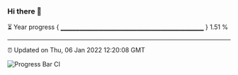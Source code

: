 ### Hi there 👋

⏳ Year progress { ▁▁▁▁▁▁▁▁▁▁▁▁▁▁▁▁▁▁▁▁▁▁▁▁▁▁▁▁▁▁ } 1.51 %

---

⏰ Updated on Thu, 06 Jan 2022 12:20:08 GMT

![Progress Bar CI](https://github.com/liununu/liununu/workflows/Progress%20Bar%20CI/badge.svg)
